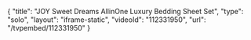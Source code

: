 {
    "title": "JOY Sweet Dreams AllinOne Luxury Bedding Sheet Set",
    "type": "solo",
    "layout": "iframe-static",
    "videoId": "112331950",
    "url": "\/tvpembed\/112331950"
}